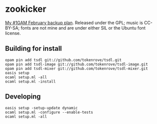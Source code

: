 # zookicker

[My #1GAM February backup plan](http://www.cipht.net/2015/03/01/zookicker.html).
Released under the GPL; music is CC-BY-SA; fonts are not mine and are
under either SIL or the Ubuntu font license.

## Building for install

```
opam pin add tsdl git://github.com/tokenrove/tsdl.git
opam pin add tsdl-image git://github.com/tokenrove/tsdl-image.git
opam pin add tsdl-mixer git://github.com/tokenrove/tsdl-mixer.git
oasis setup
ocaml setup.ml -all
ocaml setup.ml -install
```

## Developing

```
oasis setup -setup-update dynamic
ocaml setup.ml -configure --enable-tests
ocaml setup.ml -all
```
